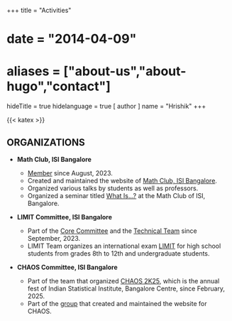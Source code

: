 +++
title = "Activities"
# date = "2014-04-09"
# aliases = ["about-us","about-hugo","contact"]
hideTitle = true
hidelanguage = true
[ author ]
  name = "Hrishik"
+++

{{< katex >}}

## ORGANIZATIONS

- **Math Club, ISI Bangalore**
    - [Member](https://mathclubisib.github.io/members/) since August, 2023.
    - Created and maintained the website of [Math Club, ISI Bangalore](https://mathclubisib.github.io/).
    - Organized various talks by students as well as professors.
    - Organized a seminar titled [What Is...?](https://mathclubisib.github.io/seminars/what_is/) at the Math Club of ISI, Bangalore.

- **LIMIT Committee, ISI Bangalore**
    - Part of the [Core Committee](https://www.limitisi.in/resources/team/core) and the [Technical Team](https://www.limitisi.in/resources/team/tech) since September, 2023.
    - LIMIT Team organizes an international exam [LIMIT](https://www.limitisi.in/) for high school students from grades 8th to 12th and undergraduate students.

- **CHAOS Committee, ISI Bangalore**
    - Part of the team that organized [CHAOS 2K25](https://chaosisib.github.io/), which is the annual fest of Indian Statistical Institute, Bangalore Centre, since February, 2025.
    - Part of the [group](https://chaosisib.github.io/developer.html) that created and maintained the website for CHAOS.